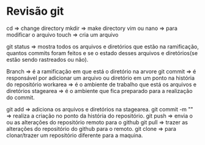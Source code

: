 # Revisão git

cd => change directory
mkdir => make directory
vim ou nano => para modificar o arquivo
touch => cria um arquivo

git status => mostra todos os arquivos e diretórios que estão na ramificação, quantos commits foram feitos e se o estado desses arquivos e diretórios(se estão sendo rastreados ou não).

Branch => é a ramificação em que está o diretório na arvore git
commit => é responsável por adicionar um arquivo ou diretório em um ponto na história do repositório
workarea => é o ambiente de trabalho que está os arquivos e diretórios
stagearea => é o ambiente que fica preparado para a realização do commit.

git add => adiciona os arquivos e diretórios na stagearea.
git commit -m "" => realiza a criação no ponto da história do repositório.
git push => envia o ou as alterações do repositório remoto para o github
git pull => trazer as alterações do repositório do github para o remoto.
git clone => para clonar/trazer um repositório diferente para a maquina.
